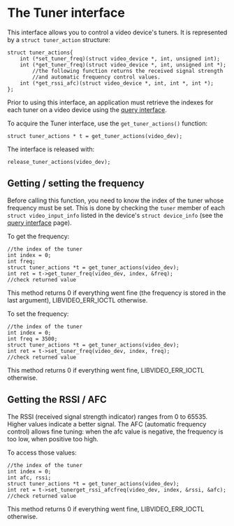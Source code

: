 # The Tuner interface #
This interface allows you to control a video device's tuners. It is represented by a `struct tuner_action` structure:
```
struct tuner_actions{
	int (*set_tuner_freq)(struct video_device *, int, unsigned int);
	int (*get_tuner_freq)(struct video_device *, int, unsigned int *);
        //the following function returns the received signal strength 
        //and automatic frequency control values.
	int (*get_rssi_afc)(struct video_device *, int, int *, int *); 
};
```
Prior to using this interface, an application must retrieve the indexes for each tuner on a video device using the [query interface](QueryInterface.md).

To acquire the Tuner interface, use the `get_tuner_actions()` function:
```
struct tuner_actions * t = get_tuner_actions(video_dev);
```

The interface is released with:
```
release_tuner_actions(video_dev);
```

## Getting  / setting the frequency ##
Before calling this function, you need to know the index of the tuner whose frequency must be set. This is done by checking the `tuner` member of each `struct video_input_info` listed in the device's `struct device_info` (see the [query interface](QueryInterface.md) page).

To get the frequency:
```
//the index of the tuner
int index = 0;
int freq;
struct tuner_actions *t = get_tuner_actions(video_dev);
int ret = t->get_tuner_freq(video_dev, index, &freq);
//check returned value
```
This method returns 0 if everything went fine (the frequency is stored in the last argument), LIBVIDEO\_ERR\_IOCTL otherwise.

To set the frequency:
```
//the index of the tuner
int index = 0;
int freq = 3500;
struct tuner_actions *t = get_tuner_actions(video_dev);
int ret = t->set_tuner_freq(video_dev, index, freq);
//check returned value
```
This method returns 0 if everything went fine, LIBVIDEO\_ERR\_IOCTL otherwise.

## Getting the RSSI / AFC ##
The RSSI (received signal strength indicator) ranges from 0 to 65535. Higher values indicate a better signal. The AFC (automatic frequency control) allows fine tuning: when the afc value is negative, the frequency is too low, when positive too high.

To access those values:
```
//the index of the tuner
int index = 0;
int afc, rssi;
struct tuner_actions *t = get_tuner_actions(video_dev);
int ret = t->set_tunerget_rssi_afcfreq(video_dev, index, &rssi, &afc);
//check returned value
```
This method returns 0 if everything went fine, LIBVIDEO\_ERR\_IOCTL otherwise.